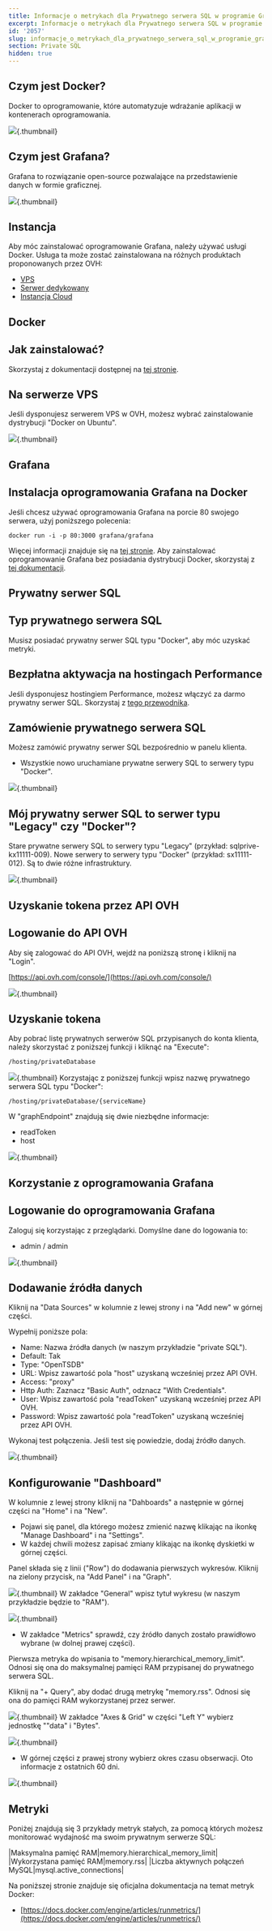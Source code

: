```yaml
---
title: Informacje o metrykach dla Prywatnego serwera SQL w programie Grafana
excerpt: Informacje o metrykach dla Prywatnego serwera SQL w programie Grafana
id: '2057'
slug: informacje_o_metrykach_dla_prywatnego_serwera_sql_w_programie_grafana
section: Private SQL
hidden: true
---
```



## 

## Czym jest Docker?
Docker to oprogramowanie, które automatyzuje wdrażanie aplikacji w kontenerach oprogramowania.

![](images/img_3657.jpg){.thumbnail}

## Czym jest Grafana?
Grafana to rozwiązanie open-source pozwalające na przedstawienie danych w formie graficznej.

![](images/img_3658.jpg){.thumbnail}


## Instancja
Aby móc zainstalować oprogramowanie Grafana, należy używać usługi Docker. 
Usługa ta może zostać zainstalowana na różnych produktach proponowanych przez OVH:


- [VPS](https://www.ovh.pl/vps/)
- [Serwer dedykowany](https://www.ovh.pl/serwery_dedykowane/)
- [Instancja Cloud](https://www.ovh.pl/cloud/instances/)




## Docker

## Jak zainstalować?
Skorzystaj z dokumentacji dostępnej na [tej stronie](https://docs.docker.com/engine/installation/).

## Na serwerze VPS
Jeśli dysponujesz serwerem VPS w OVH, możesz wybrać zainstalowanie dystrybucji "Docker on Ubuntu".

![](images/img_3659.jpg){.thumbnail}


## Grafana

## Instalacja oprogramowania Grafana na Docker
Jeśli chcesz używać oprogramowania Grafana na porcie 80 swojego serwera, użyj poniższego polecenia:


```
docker run -i -p 80:3000 grafana/grafana
```


Więcej informacji znajduje się na [tej stronie](http://docs.grafana.org/installation/docker/).
Aby zainstalować oprogramowanie Grafana bez posiadania dystrybucji Docker, skorzystaj z [tej dokumentacji](http://docs.grafana.org/installation/).


## Prywatny serwer SQL

## Typ prywatnego serwera SQL
Musisz posiadać prywatny serwer SQL typu "Docker", aby móc uzyskać metryki.

## Bezpłatna aktywacja na hostingach Performance
Jeśli dysponujesz hostingiem Performance, możesz włączyć za darmo prywatny serwer SQL. Skorzystaj z [tego przewodnika](https://www.ovh.pl/g2023.prywatny_serwer_sql#zarzadzanie_oferta_prywatnego_sql_aktywacja_prywatnego_sql).

## Zamówienie prywatnego serwera SQL
Możesz zamówić prywatny serwer SQL bezpośrednio w panelu klienta. 


- Wszystkie nowo uruchamiane prywatne serwery SQL to serwery typu "Docker".



![](images/img_3660.jpg){.thumbnail}

## Mój prywatny serwer SQL to serwer typu "Legacy" czy "Docker"?
Stare prywatne serwery SQL to serwery typu "Legacy" (przykład: sqlprive-kx11111-009). Nowe serwery to serwery typu "Docker" (przykład: sx11111-012).
Są to dwie różne infrastruktury.

![](images/img_3661.jpg){.thumbnail}


## Uzyskanie tokena przez API OVH

## Logowanie do API OVH
Aby się zalogować do API OVH, wejdź na poniższą stronę i kliknij na "Login".

[https://api.ovh.com/console/](https://api.ovh.com/console/)

![](images/img_3662.jpg){.thumbnail}

## Uzyskanie tokena
Aby pobrać listę prywatnych serwerów SQL przypisanych do konta klienta, należy skorzystać z poniższej funkcji i kliknąć na "Execute":


```
/hosting/privateDatabase
```



![](images/img_3663.jpg){.thumbnail}
Korzystając z poniższej funkcji wpisz nazwę prywatnego serwera SQL typu "Docker":


```
/hosting/privateDatabase/{serviceName}
```


W "graphEndpoint" znajdują się dwie niezbędne informacje:


- readToken
- host



![](images/img_3664.jpg){.thumbnail}


## Korzystanie z oprogramowania Grafana

## Logowanie do oprogramowania Grafana
Zaloguj się korzystając z przeglądarki. Domyślne dane do logowania to:


- admin / admin



![](images/img_3665.jpg){.thumbnail}

## Dodawanie źródła danych
Kliknij na "Data Sources" w kolumnie z lewej strony i na "Add new" w górnej części.

Wypełnij poniższe pola:


- Name: Nazwa źródła danych (w naszym przykładzie "private SQL").
- Default: Tak
- Type: "OpenTSDB"
- URL: Wpisz zawartość pola "host" uzyskaną wcześniej przez API OVH.
- Access: "proxy"
- Http Auth: Zaznacz "Basic Auth", odznacz "With Credentials".
- User: Wpisz zawartość pola "readToken" uzyskaną wcześniej przez API OVH.
- Password: Wpisz zawartość pola "readToken" uzyskaną wcześniej przez API OVH.


Wykonaj test połączenia. Jeśli test się powiedzie, dodaj źródło danych.

![](images/img_3666.jpg){.thumbnail}

## Konfigurowanie "Dashboard"
W kolumnie z lewej strony kliknij na "Dahboards" a następnie w górnej części na "Home" i na "New".


- Pojawi się panel, dla którego możesz zmienić nazwę klikając na ikonkę "Manage Dashboard" i na "Settings".
- W każdej chwili możesz zapisać zmiany klikając na ikonkę dyskietki w górnej części.


Panel składa się z linii ("Row") do dodawania pierwszych wykresów. Kliknij na zielony przycisk, na "Add Panel" i na "Graph".

![](images/img_3667.jpg){.thumbnail}
W zakładce "General" wpisz tytuł wykresu (w naszym przykładzie będzie to "RAM").

![](images/img_3668.jpg){.thumbnail}

- W zakładce "Metrics" sprawdź, czy źródło danych zostało prawidłowo wybrane (w dolnej prawej części).


Pierwsza metryka do wpisania to "memory.hierarchical_memory_limit". Odnosi się ona do maksymalnej pamięci RAM przypisanej do prywatnego serwera SQL. 

Kliknij na "+ Query", aby dodać drugą metrykę "memory.rss". Odnosi się ona do pamięci RAM wykorzystanej przez serwer.

![](images/img_3669.jpg){.thumbnail}
W zakładce "Axes & Grid" w części "Left Y" wybierz jednostkę ""data" i "Bytes".

![](images/img_3670.jpg){.thumbnail}

- W górnej części z prawej strony wybierz okres czasu obserwacji. Oto informacje z ostatnich 60 dni.



![](images/img_3671.jpg){.thumbnail}


## Metryki
Poniżej znajdują się 3 przykłady metryk stałych, za pomocą których możesz monitorować wydajność ma swoim prywatnym serwerze SQL:

|Maksymalna pamięć RAM|memory.hierarchical_memory_limit|
|Wykorzystana pamięć RAM|memory.rss|
|Liczba aktywnych połączeń MySQL|mysql.active_connections|


Na poniższej stronie znajduje się oficjalna dokumentacja na temat metryk Docker:


- [https://docs.docker.com/engine/articles/runmetrics/](https://docs.docker.com/engine/articles/runmetrics/)



